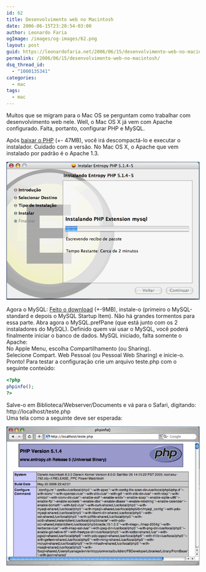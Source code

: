 ```yaml
---
id: 62
title: Desenvolvimento web no Macintosh
date: 2006-06-15T23:20:54-03:00
author: Leonardo Faria
ogImage: /images/og-images/62.png
layout: post
guid: https://leonardofaria.net/2006/06/15/desenvolvimento-web-no-macintosh/
permalink: /2006/06/15/desenvolvimento-web-no-macintosh/
dsq_thread_id:
  - "1000135341"
categories:
  - mac
tags:
  - mac
---
```

Muitos que se migram para o Mac OS se perguntam como trabalhar com desenvolvimento web nele. Well, o Mac OS X já vem com Apache configurado. Falta, portanto, configurar PHP e MySQL.

<!--more-->

Após [baixar o PHP](http://www.entropy.ch/software/macosx/php/) (+- 47MB), você irá descompactá-lo e executar o instalador. Cuidado com a versão. No Mac OS X, o Apache que vem instalado por padrão é o Apache 1.3.  


<center>
  <img src="/wp-content/uploads/2006/06/mac01.gif" alt="Instalação do PHP" />
</center>


Agora o MySQL: [Feito o download](http://dev.mysql.com/downloads/mysql/4.0.html#Mac_OS_X) (+-9MB), instale-o (primeiro o MySQL-standard e depois o MySQL Startup Item). Não há grandes tormentos para essa parte. Abra agora o MySQL.prefPane (que está junto com os 2 instaladores do MySQL). Definido quem vai usar o MySQL, você poderá finalmente iniciar o banco de dados. MySQL iniciado, falta somente o Apache:  
No Apple Menu, escolha Compartilhamento (ou Sharing).  
Selecione Compart. Web Pessoal (ou Pessoal Web Sharing) e inicie-o.  
Pronto! Para testar a configuração crie um arquivo teste.php com o seguinte conteúdo:

```php
<?php
phpinfo();
?>
```

Salve-o em Biblioteca/Webserver/Documents e vá para o Safari, digitando: http://localhost/teste.php  
Uma tela como a seguinte deve ser esperada:  

<center>
  <img src="/wp-content/uploads/2006/06/mac02.gif" alt="PHP configurado" />
</center>
